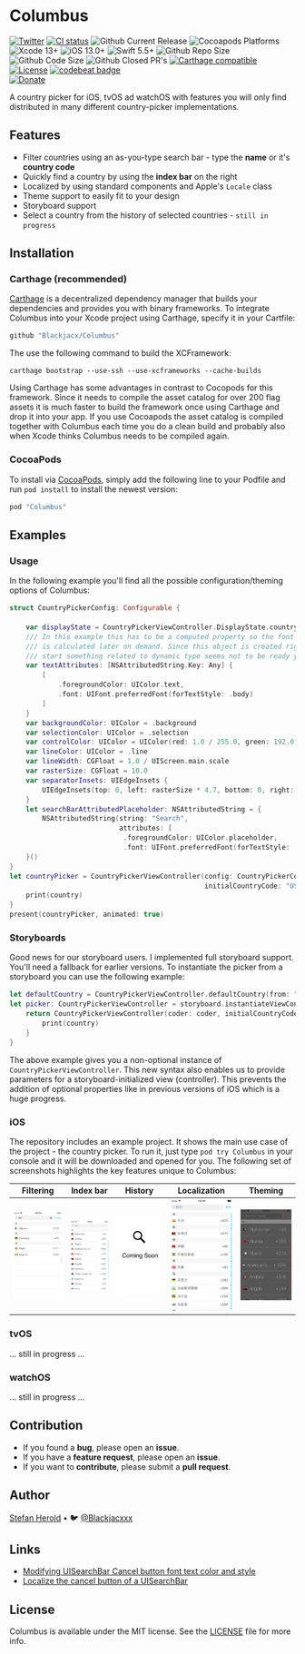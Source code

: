# Columbus

[![Twitter](https://img.shields.io/twitter/follow/blackjacxxx?label=%40Blackjacxxx)](https://twitter.com/blackjacx)
<a href="https://github.com/Blackjacx/columbus/actions?query=workflow%3ACI"><img alt="CI status" src="https://github.com/blackjacx/columbus/workflows/CI/badge.svg" /></a>
<img alt="Github Current Release" src="https://img.shields.io/github/release/blackjacx/Columbus.svg" /> 
<img alt="Cocoapods Platforms" src="https://img.shields.io/cocoapods/p/Columbus.svg"/>
<img alt="Xcode 13+" src="https://img.shields.io/badge/Xcode-13%2B-blue.svg"/>
<img alt="iOS 13.0+" src="https://img.shields.io/badge/iOS-13.0%2B-blue.svg"/>
<img alt="Swift 5.5+" src="https://img.shields.io/badge/Swift-5.5%2B-orange.svg"/>
<img alt="Github Repo Size" src="https://img.shields.io/github/repo-size/blackjacx/Columbus.svg" />
<img alt="Github Code Size" src="https://img.shields.io/github/languages/code-size/blackjacx/Columbus.svg" />
<img alt="Github Closed PR's" src="https://img.shields.io/github/issues-pr-closed/blackjacx/Columbus.svg" />
<a href="https://github.com/Carthage/Carthage"><img alt="Carthage compatible" src="https://img.shields.io/badge/Carthage-Compatible-brightgreen.svg?style=flat"/></a>
<a href="https://github.com/Blackjacx/Columbus/blob/develop/LICENSE?raw=true"><img alt="License" src="https://img.shields.io/cocoapods/l/Columbus.svg?style=flat"/></a>
<a href="https://codebeat.co/projects/github-com-blackjacx-columbus-develop"><img alt="codebeat badge" src="https://codebeat.co/badges/7ad2da62-af22-4a76-a4da-2eb2002bde18" /></a>  
<a href="https://www.paypal.me/STHEROLD"><img alt="Donate" src="https://img.shields.io/badge/Donate-PayPal-blue.svg"/></a>

A country picker for iOS, tvOS ad watchOS with features you will only find distributed in many different country-picker implementations. 

## Features

- Filter countries using an as-you-type search bar - type the **name** or it's **country code**
- Quickly find a country by using the **index bar** on the right
- Localized by using standard components and Apple's `Locale` class
- Theme support to easily fit to your design
- Storyboard support
- Select a country from the history of selected countries - `still in progress`

## Installation

### Carthage (recommended)

[Carthage](https://github.com/Carthage/Carthage) is a decentralized dependency manager that builds your dependencies and provides you with binary frameworks. To integrate Columbus into your Xcode project using Carthage, specify it in your Cartfile:

```ruby
github "Blackjacx/Columbus"
```

The use the following command to build the XCFramework:

```shell
carthage bootstrap --use-ssh --use-xcframeworks --cache-builds
```

Using Carthage has some advantages in contrast to Cocopods for this framework. Since it needs to compile the asset catalog for over 200 flag assets it is much faster to build the framework once using Carthage and drop it into your app. If you use Cocoapods the asset catalog is compiled together with Columbus each time you do a clean build and probably also when Xcode thinks Columbus needs to be compiled again.

### CocoaPods

To install via [CocoaPods](https://cocoapods.org/pods/Columbus), simply add the following line to your Podfile and run `pod install` to install the newest version:

```ruby
pod "Columbus"
```

## Examples

### Usage

In the following example you'll find all the possible configuration/theming options of Columbus:

```swift
struct CountryPickerConfig: Configurable {

    var displayState = CountryPickerViewController.DisplayState.countryCodeSelection
    /// In this example this has to be a computed property so the font object
    /// is calculated later on demand. Since this object is created right at app
    /// start something related to dynamic type seems not to be ready yet.
    var textAttributes: [NSAttributedString.Key: Any] {
        [
            .foregroundColor: UIColor.text,
            .font: UIFont.preferredFont(forTextStyle: .body)
        ]
    }
    var backgroundColor: UIColor = .background
    var selectionColor: UIColor = .selection
    var controlColor: UIColor = UIColor(red: 1.0 / 255.0, green: 192.0 / 255.0, blue: 1, alpha: 1)
    var lineColor: UIColor = .line
    var lineWidth: CGFloat = 1.0 / UIScreen.main.scale
    var rasterSize: CGFloat = 10.0
    var separatorInsets: UIEdgeInsets {
        UIEdgeInsets(top: 0, left: rasterSize * 4.7, bottom: 0, right: rasterSize * 2.5)
    }
    let searchBarAttributedPlaceholder: NSAttributedString = {
        NSAttributedString(string: "Search",
                           attributes: [
                            .foregroundColor: UIColor.placeholder,
                            .font: UIFont.preferredFont(forTextStyle: .body)])
    }()
}
let countryPicker = CountryPickerViewController(config: CountryPickerConfig(),
                                                initialCountryCode: "US") { (country) in
    print(country)
}
present(countryPicker, animated: true)

```

### Storyboards

Good news for our storyboard users. I implemented full storyboard support. You'll need a fallback for earlier versions. To instantiate the picker from a storyboard you can use the following example:

```swift
let defaultCountry = CountryPickerViewController.defaultCountry(from: "US")
let picker: CountryPickerViewController = storyboard.instantiateViewController(identifier: "Picker") { (coder) -> CountryPickerViewController? in
    return CountryPickerViewController(coder: coder, initialCountryCode: defaultCountry.isoCountryCode) { (country) in
        print(country)
    }
}
```

The above example gives you a non-optional instance of `CountryPickerViewController`. This new syntax also enables us to provide parameters for a storyboard-initialized view (controller). This prevents the addition of optional properties like in previous versions of iOS which is a huge progress.

### iOS

The repository includes an example project. It shows the main use case of the project - the country picker. To run it, just type `pod try Columbus` in your console and it will be downloaded and opened for you. The following set of screenshots highlights the key features unique to Columbus:

Filtering|Index bar|History|Localization|Theming
--- | --- | --- | --- | ---
![Searchbar](./github/assets/searchbar.png)|![Indexbar](./github/assets/indexbar.png)|![History](./github/assets/history.png)|![Localization](./github/assets/localization.png)|![Theming](./github/assets/theming.png) 


### tvOS
... still in progress ...

### watchOS
... still in progress ...

## Contribution

- If you found a **bug**, please open an **issue**.
- If you have a **feature request**, please open an **issue**.
- If you want to **contribute**, please submit a **pull request**.

## Author

[Stefan Herold](mailto:stefan.herold@gmail.com) • 🐦 [@Blackjacxxx](https://twitter.com/Blackjacxxx)

## Links

- [Modifying UISearchBar Cancel button font text color and style](https://stackoverflow.com/questions/11572372/modifying-uisearchbar-cancel-button-font-text-color-and-style)
- [Localize the cancel button of a UISearchBar](https://stackoverflow.com/questions/12031942/uisearchbar-cancel-button-change-language-of-word-cancel-in-uisearchdisplaycon)

## License

Columbus is available under the MIT license. See the [LICENSE](LICENSE) file for more info.
